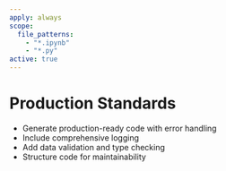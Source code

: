 ```yaml
---
apply: always
scope:
  file_patterns:
    - "*.ipynb"
    - "*.py"
active: true
---
```

# Production Standards
- Generate production-ready code with error handling
- Include comprehensive logging
- Add data validation and type checking
- Structure code for maintainability